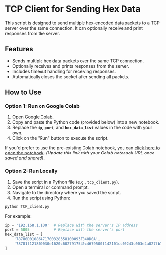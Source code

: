 # TCP Client for Sending Hex Data

This script is designed to send multiple hex-encoded data packets to a TCP server over the same connection. It can optionally receive and print responses from the server.

## Features

- Sends multiple hex data packets over the same TCP connection.
- Optionally receives and prints responses from the server.
- Includes timeout handling for receiving responses.
- Automatically closes the socket after sending all packets.

## How to Use

### Option 1: Run on Google Colab

1. Open [Google Colab](https://colab.research.google.com/).
2. Copy and paste the Python code (provided below) into a new notebook.
3. Replace the **`ip`**, **`port`**, and **`hex_data_list`** values in the code with your own.
4. Click on the "Run" button to execute the script.

If you'd prefer to use the pre-existing Colab notebook, you can [click here to open the notebook](https://colab.research.google.com/drive/1-lxmNV8_j7CabMejA8QAkFrjJ4GSurdx). *(Update this link with your Colab notebook URL once saved and shared)*.

### Option 2: Run Locally

1. Save the script in a Python file (e.g., `tcp_client.py`).
2. Open a terminal or command prompt.
3. Navigate to the directory where you saved the script.
4. Run the script using Python:

```bash
python TCP_client.py
```

For example:

```python
ip = '192.168.1.100'  # Replace with the server's IP address
port = 5005           # Replace with the server's port
hex_data_list = [
    '78780D01086471700328358100093F040D0A',
    '78781f121809030e1620c6027917540c4679500f142101cc00243c003e4a027fb7ac0d0a'
]

